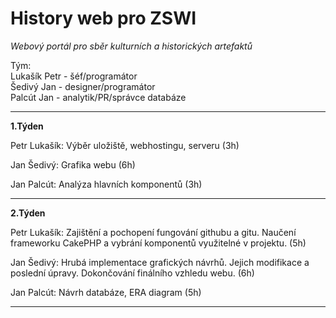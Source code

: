 # History web pro ZSWI

_Webový portál pro sběr kulturních a historických artefaktů_

Tým:  
Lukašík Petr - šéf/programátor  
Šedivý Jan - designer/programátor  
Palcút Jan - analytik/PR/správce databáze  

***

**1.Týden**

Petr Lukašík: 
Výběr uložiště, webhostingu, serveru (3h)

Jan Šedivý:
Grafika webu (6h)

Jan Palcút: 
Analýza hlavních komponentů (3h)

***

**2.Týden**

Petr Lukašík: 
Zajištění a pochopení fungování githubu a gitu. Naučení frameworku CakePHP a vybrání komponentů využitelné v projektu. (5h)

Jan Šedivý:
Hrubá implementace grafických návrhů. Jejich modifikace a poslední úpravy. Dokončování finálního vzhledu webu. (6h)

Jan Palcút: 
Návrh databáze, ERA diagram (5h)

***
